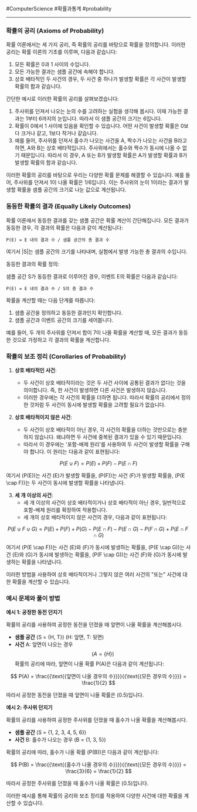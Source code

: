 #ComputerScience #확률과통계 #probability

---
### 확률의 공리 (Axioms of Probability)

확률 이론에서는 세 가지 공리, 즉 확률의 공리를 바탕으로 확률을 정의합니다. 이러한 공리는 확률 이론의 기초를 이루며, 다음과 같습니다:

1. 모든 확률은 0과 1 사이의 수입니다.
2. 모든 가능한 결과는 샘플 공간에 속해야 합니다.
3. 상호 배타적인 두 사건의 경우, 두 사건 중 하나가 발생할 확률은 각 사건이 발생할 확률의 합과 같습니다.

간단한 예시로 이러한 확률의 공리를 살펴보겠습니다:

1. 주사위를 던져서 나오는 눈의 수를 고려하는 실험을 생각해 봅시다. 이때 가능한 결과는 1부터 6까지의 눈입니다. 따라서 이 샘플 공간의 크기는 6입니다.
2. 확률이 0에서 1 사이에 있음을 확인할 수 있습니다. 어떤 사건이 발생할 확률은 0보다 크거나 같고, 1보다 작거나 같습니다.
3. 예를 들어, 주사위를 던져서 홀수가 나오는 사건을 A, 짝수가 나오는 사건을 B라고 하면, A와 B는 상호 배타적입니다. 주사위에서는 홀수와 짝수가 동시에 나올 수 없기 때문입니다. 따라서 이 경우, A 또는 B가 발생할 확률은 A가 발생할 확률과 B가 발생할 확률의 합과 같습니다.

이러한 확률의 공리를 바탕으로 우리는 다양한 확률 문제를 해결할 수 있습니다. 예를 들어, 주사위를 던져서 1이 나올 확률은 1/6입니다. 이는 주사위의 눈이 1이라는 결과가 발생할 확률을 샘플 공간의 크기로 나눈 값으로 계산됩니다.

### 동등한 확률의 결과 (Equally Likely Outcomes)

확률 이론에서 동등한 결과를 갖는 샘플 공간은 확률 계산이 간단해집니다. 모든 결과가 동등한 경우, 각 결과의 확률은 다음과 같이 계산됩니다:


`P(E) = E 내의 결과 수 / 샘플 공간의 총 결과 수`

여기서 |S|는 샘플 공간의 크기를 나타내며, 실험에서 발생 가능한 총 결과의 수입니다.

동등한 결과의 확률 정의:

샘플 공간 S가 동등한 결과로 이루어진 경우, 이벤트 E의 확률은 다음과 같습니다:

`P(E) = E 내의 결과 수 / S의 총 결과 수`

확률을 계산할 때는 다음 단계를 따릅니다:

1. 샘플 공간을 정의하고 동등한 결과인지 확인합니다.
2. 샘플 공간과 이벤트 공간의 크기를 세어봅니다.

예를 들어, 두 개의 주사위를 던져서 합이 7이 나올 확률을 계산할 때, 모든 결과가 동등한 것으로 가정하고 각 결과의 확률을 계산합니다.

### 확률의 보조 정리 (Corollaries of Probability)

1. **상호 배타적인 사건**:
   - 두 사건이 상호 배타적이라는 것은 두 사건 사이에 공통된 결과가 없다는 것을 의미합니다. 즉, 한 사건이 발생하면 다른 사건은 발생하지 않습니다.
   - 이러한 경우에는 각 사건의 확률을 더하면 됩니다. 따라서 확률의 공리에서 정의한 것처럼 두 사건이 동시에 발생할 확률을 고려할 필요가 없습니다.

2. **상호 배타적이지 않은 사건**:
   - 두 사건이 상호 배타적이 아닌 경우, 각 사건의 확률을 더하는 것만으로는 충분하지 않습니다. 왜냐하면 두 사건에 중복된 결과가 있을 수 있기 때문입니다.
   - 따라서 이 경우에는 '포함-배제 원리'를 사용하여 두 사건이 발생할 확률을 구해야 합니다. 이 원리는 다음과 같이 표현됩니다:

$$
P(E \cup F) = P(E) + P(F) - P(E \cap F)
$$

   여기서 \(P(E)\)는 사건 \(E\)가 발생할 확률을, \(P(F)\)는 사건 \(F\)가 발생할 확률을, \(P(E \cap F)\)는 두 사건이 동시에 발생할 확률을 나타냅니다.

3. **세 개 이상의 사건**:
   - 세 개 이상의 사건이 상호 배타적이거나 상호 배타적이 아닌 경우, 일반적으로 포함-배제 원리를 확장하여 적용합니다.
   - 세 개의 상호 배타적이지 않은 사건의 경우, 다음과 같이 표현됩니다:

$$
P(E \cup F \cup G) = P(E) + P(F) + P(G) - P(E \cap F) - P(E \cap G) - P(F \cap G) + P(E \cap F \cap G)
$$

   여기서 \(P(E \cap F)\)는 사건 \(E\)와 \(F\)가 동시에 발생하는 확률을, \(P(E \cap G)\)는 사건 \(E\)와 \(G\)가 동시에 발생하는 확률을, \(P(F \cap G)\)는 사건 \(F\)와 \(G\)가 동시에 발생하는 확률을 나타냅니다.

이러한 방법을 사용하여 상호 배타적이거나 그렇지 않은 여러 사건의 "또는" 사건에 대한 확률을 계산할 수 있습니다.

### 예시 문제와 풀이 방법

**예시 1: 공정한 동전 던지기**

확률의 공리를 사용하여 공정한 동전을 던졌을 때 앞면이 나올 확률을 계산해봅시다.

- **샘플 공간** \(S = \{H, T\}\) (H: 앞면, T: 뒷면)
- **사건** A: 앞면이 나오는 경우 $$(A = \{H\})$$확률의 공리에 따라, 앞면이 나올 확률 P(A)은 다음과 같이 계산됩니다:

$$
P(A) = \frac{{\text{{앞면이 나올 경우의 수}}}}{{\text{{모든 경우의 수}}}} = \frac{1}{2}
$$

따라서 공정한 동전을 던졌을 때 앞면이 나올 확률은 \(0.5\)입니다.

**예시 2: 주사위 던지기**

확률의 공리를 사용하여 공정한 주사위를 던졌을 때 홀수가 나올 확률을 계산해봅시다.

- **샘플 공간** \(S = \{1, 2, 3, 4, 5, 6\}\)
- **사건** B: 홀수가 나오는 경우 (B = \{1, 3, 5\})

확률의 공리에 따라, 홀수가 나올 확률 \(P(B)\)은 다음과 같이 계산됩니다:

$$
P(B) = \frac{{\text{{홀수가 나올 경우의 수}}}}{{\text{{모든 경우의 수}}}} = \frac{3}{6} = \frac{1}{2}
$$

따라서 공정한 주사위를 던졌을 때 홀수가 나올 확률은 \(0.5\)입니다.

이러한 예시를 통해 확률의 공리와 보조 정리를 적용하여 다양한 사건에 대한 확률을 계산할 수 있습니다.
